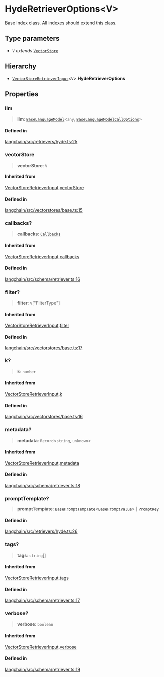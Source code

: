HydeRetrieverOptions<V\>
========================

Base Index class. All indexes should extend this class.

Type parameters[](#type-parameters "Direct link to Type parameters")
---------------------------------------------------------------------

*   `V` _extends_ [`VectorStore`](/docs/api/vectorstores_base/classes/VectorStore)

Hierarchy[](#hierarchy "Direct link to Hierarchy")
---------------------------------------------------

*   [`VectorStoreRetrieverInput`](/docs/api/vectorstores_base/interfaces/VectorStoreRetrieverInput)<`V`\>.**HydeRetrieverOptions**

Properties[](#properties "Direct link to Properties")
------------------------------------------------------

### llm[](#llm "Direct link to llm")

> **llm**: [`BaseLanguageModel`](/docs/api/base_language/classes/BaseLanguageModel)<`any`, [`BaseLanguageModelCallOptions`](/docs/api/base_language/interfaces/BaseLanguageModelCallOptions)\>

#### Defined in[](#defined-in "Direct link to Defined in")

[langchain/src/retrievers/hyde.ts:25](https://github.com/hwchase17/langchainjs/blob/1c1274d/langchain/src/retrievers/hyde.ts#L25)

### vectorStore[](#vectorstore "Direct link to vectorStore")

> **vectorStore**: `V`

#### Inherited from[](#inherited-from "Direct link to Inherited from")

[VectorStoreRetrieverInput](/docs/api/vectorstores_base/interfaces/VectorStoreRetrieverInput).[vectorStore](/docs/api/vectorstores_base/interfaces/VectorStoreRetrieverInput#vectorstore)

#### Defined in[](#defined-in-1 "Direct link to Defined in")

[langchain/src/vectorstores/base.ts:15](https://github.com/hwchase17/langchainjs/blob/1c1274d/langchain/src/vectorstores/base.ts#L15)

### callbacks?[](#callbacks "Direct link to callbacks?")

> **callbacks**: [`Callbacks`](/docs/api/callbacks/types/Callbacks)

#### Inherited from[](#inherited-from-1 "Direct link to Inherited from")

[VectorStoreRetrieverInput](/docs/api/vectorstores_base/interfaces/VectorStoreRetrieverInput).[callbacks](/docs/api/vectorstores_base/interfaces/VectorStoreRetrieverInput#callbacks)

#### Defined in[](#defined-in-2 "Direct link to Defined in")

[langchain/src/schema/retriever.ts:16](https://github.com/hwchase17/langchainjs/blob/1c1274d/langchain/src/schema/retriever.ts#L16)

### filter?[](#filter "Direct link to filter?")

> **filter**: `V`\["FilterType"\]

#### Inherited from[](#inherited-from-2 "Direct link to Inherited from")

[VectorStoreRetrieverInput](/docs/api/vectorstores_base/interfaces/VectorStoreRetrieverInput).[filter](/docs/api/vectorstores_base/interfaces/VectorStoreRetrieverInput#filter)

#### Defined in[](#defined-in-3 "Direct link to Defined in")

[langchain/src/vectorstores/base.ts:17](https://github.com/hwchase17/langchainjs/blob/1c1274d/langchain/src/vectorstores/base.ts#L17)

### k?[](#k "Direct link to k?")

> **k**: `number`

#### Inherited from[](#inherited-from-3 "Direct link to Inherited from")

[VectorStoreRetrieverInput](/docs/api/vectorstores_base/interfaces/VectorStoreRetrieverInput).[k](/docs/api/vectorstores_base/interfaces/VectorStoreRetrieverInput#k)

#### Defined in[](#defined-in-4 "Direct link to Defined in")

[langchain/src/vectorstores/base.ts:16](https://github.com/hwchase17/langchainjs/blob/1c1274d/langchain/src/vectorstores/base.ts#L16)

### metadata?[](#metadata "Direct link to metadata?")

> **metadata**: `Record`<`string`, `unknown`\>

#### Inherited from[](#inherited-from-4 "Direct link to Inherited from")

[VectorStoreRetrieverInput](/docs/api/vectorstores_base/interfaces/VectorStoreRetrieverInput).[metadata](/docs/api/vectorstores_base/interfaces/VectorStoreRetrieverInput#metadata)

#### Defined in[](#defined-in-5 "Direct link to Defined in")

[langchain/src/schema/retriever.ts:18](https://github.com/hwchase17/langchainjs/blob/1c1274d/langchain/src/schema/retriever.ts#L18)

### promptTemplate?[](#prompttemplate "Direct link to promptTemplate?")

> **promptTemplate**: [`BasePromptTemplate`](/docs/api/prompts/classes/BasePromptTemplate)<[`BasePromptValue`](/docs/api/schema/classes/BasePromptValue)\> | [`PromptKey`](/docs/api/retrievers_hyde/types/PromptKey)

#### Defined in[](#defined-in-6 "Direct link to Defined in")

[langchain/src/retrievers/hyde.ts:26](https://github.com/hwchase17/langchainjs/blob/1c1274d/langchain/src/retrievers/hyde.ts#L26)

### tags?[](#tags "Direct link to tags?")

> **tags**: `string`\[\]

#### Inherited from[](#inherited-from-5 "Direct link to Inherited from")

[VectorStoreRetrieverInput](/docs/api/vectorstores_base/interfaces/VectorStoreRetrieverInput).[tags](/docs/api/vectorstores_base/interfaces/VectorStoreRetrieverInput#tags)

#### Defined in[](#defined-in-7 "Direct link to Defined in")

[langchain/src/schema/retriever.ts:17](https://github.com/hwchase17/langchainjs/blob/1c1274d/langchain/src/schema/retriever.ts#L17)

### verbose?[](#verbose "Direct link to verbose?")

> **verbose**: `boolean`

#### Inherited from[](#inherited-from-6 "Direct link to Inherited from")

[VectorStoreRetrieverInput](/docs/api/vectorstores_base/interfaces/VectorStoreRetrieverInput).[verbose](/docs/api/vectorstores_base/interfaces/VectorStoreRetrieverInput#verbose)

#### Defined in[](#defined-in-8 "Direct link to Defined in")

[langchain/src/schema/retriever.ts:19](https://github.com/hwchase17/langchainjs/blob/1c1274d/langchain/src/schema/retriever.ts#L19)